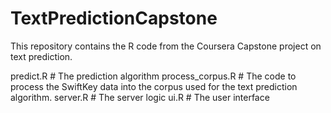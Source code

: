 # TextPredictionCapstone

This repository contains the R code from the Coursera Capstone project on text prediction.

predict.R	# The prediction algorithm
process_corpus.R	# The code to process the SwiftKey data into the corpus used for the text prediction algorithm.
server.R	# The server logic
ui.R # The user interface
